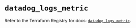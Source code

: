 # `datadog_logs_metric`

Refer to the Terraform Registry for docs: [`datadog_logs_metric`](https://registry.terraform.io/providers/datadog/datadog/3.39.0/docs/resources/logs_metric).
